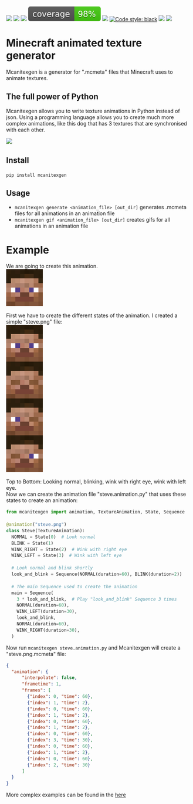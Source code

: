 ![](https://img.shields.io/github/license/orangeutan/mcanitexgen)
![](https://img.shields.io/badge/python-3.8|3.9-blue)
[![](https://img.shields.io/pypi/v/mcanitexgen)](https://pypi.org/project/mcanitexgen/)
![](https://raw.githubusercontent.com/OrangeUtan/mcanitexgen/6067435cfa656819bcef780415e36ff3e5f117bb/coverage.svg)
![](https://img.shields.io/badge/mypy-checked-green)
[![Code style: black](https://img.shields.io/badge/code%20style-black-000000.svg)](https://github.com/psf/black)
![](https://img.shields.io/badge/pre--commit-enabled-green)
![](https://github.com/orangeutan/mcanitexgen/workflows/test/badge.svg)

# Minecraft animated texture generator
Mcanitexgen is a generator for ".mcmeta" files that Minecraft uses to animate textures.<br>

## The full power of Python
Mcanitexgen allows you to write texture animations in Python instead of json. Using a programming language allows you to create much more complex animations, like this dog that has 3 textures that are synchronised with each other.

<img src="https://raw.githubusercontent.com/OrangeUtan/mcanitexgen/master/examples/dog/dog.gif" width="400" style="image-rendering: pixelated; image-rendering: -moz-crisp-edges; image-rendering: crisp-edges;"/>

## Install
`pip install mcanitexgen`

## Usage
- `mcanitexgen generate <animation_file> [out_dir]` generates .mcmeta files for all animations in an animation file
- `mcanitexgen gif <animation_file> [out_dir]` creates gifs for all animations in an animation file

# Example
We are going to create this animation.<br>
<img src="https://raw.githubusercontent.com/OrangeUtan/mcanitexgen/master/examples/steve/steve.gif" width="100" style="image-rendering: pixelated; image-rendering: -moz-crisp-edges; image-rendering: crisp-edges;"/>


First we have to create the different states of the animation.
I created a simple "steve.png" file:<br>
<img src="https://raw.githubusercontent.com/OrangeUtan/mcanitexgen/master/examples/steve/steve.png" width="100" style="image-rendering: pixelated; image-rendering: -moz-crisp-edges; image-rendering: crisp-edges;"/>

Top to Bottom: Looking normal, blinking, wink with right eye, wink with left eye.<br>
Now we can create the animation file "steve.animation.py" that uses these states to create an animation:<br>
```python
from mcanitexgen import animation, TextureAnimation, State, Sequence

@animation("steve.png")
class Steve(TextureAnimation):
  NORMAL = State(0)  # Look normal
  BLINK = State(1)
  WINK_RIGHT = State(2)  # Wink with right eye
  WINK_LEFT = State(3)  # Wink with left eye

  # Look normal and blink shortly
  look_and_blink = Sequence(NORMAL(duration=60), BLINK(duration=2))

  # The main Sequence used to create the animation
  main = Sequence(
    3 * look_and_blink,  # Play "look_and_blink" Sequence 3 times
    NORMAL(duration=60),
    WINK_LEFT(duration=30),
    look_and_blink,
    NORMAL(duration=60),
    WINK_RIGHT(duration=30),
  )
```

Now run `mcanitexgen steve.animation.py` and Mcanitexgen will create a "steve.png.mcmeta" file:
```json
{
  "animation": {
      "interpolate": false,
      "frametime": 1,
      "frames": [
        {"index": 0, "time": 60},
        {"index": 1, "time": 2},
        {"index": 0, "time": 60},
        {"index": 1, "time": 2},
        {"index": 0, "time": 60},
        {"index": 1, "time": 2},
        {"index": 0, "time": 60},
        {"index": 3, "time": 30},
        {"index": 0, "time": 60},
        {"index": 1, "time": 2},
        {"index": 0, "time": 60},
        {"index": 2, "time": 30}
      ]
  }
}
```

More complex examples can be found in the [here](https://github.com/OrangeUtan/mcanitexgen/tree/master/examples)
